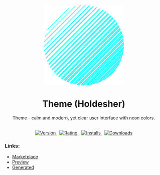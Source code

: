 <div align="center">
    <img
        src="https://raw.githubusercontent.com/Holdesher/Holdesher/main/assets/img/holdesher.png"
        width="256"
        alt="logo"
    >
    <h1>Theme (Holdesher)</h1>
    <p>
        Theme - calm and modern, yet clear user interface with neon colors.
    </p>
</div>

<br />

<div align="center">
    <a href="https://marketplace.visualstudio.com/items?itemName=kah3vich.holdesher">
        <img src="https://vsmarketplacebadges.dev/version-short/kah3vich.holdesher.svg?style=for-the-badge&colorA=20232A&colorB=61dafb&label=VERSION" alt="Version">
    </a>&nbsp;
    <a href="https://marketplace.visualstudio.com/items?itemName=kah3vich.holdesher">
        <img src="https://vsmarketplacebadges.dev/rating-short/kah3vich.holdesher.svg?style=for-the-badge&colorA=20232A&colorB=61dafb&label=Rating" alt="Rating">
    </a>&nbsp;
    <a href="https://marketplace.visualstudio.com/items?itemName=kah3vich.holdesher">
        <img src="https://vsmarketplacebadges.dev/installs-short/kah3vich.holdesher.svg?style=for-the-badge&colorA=20232A&colorB=61dafb&label=Installs" alt="Installs">
    </a>&nbsp;
    <a href="https://marketplace.visualstudio.com/items?itemName=kah3vich.holdesher">
        <img src="https://vsmarketplacebadges.dev/downloads-short/kah3vich.holdesher.svg?style=for-the-badge&colorA=20232A&colorB=61dafb&label=Downloads" alt="Downloads">
    </a>
</div>

### Links:

- [Marketplace](https://marketplace.visualstudio.com/items?itemName=kah3vich.holdesher)
- [Preview](https://themes.vscode.one/theme/kah3vich/W6YpwH4d)
- [Generated](https://themes.vscode.one)
